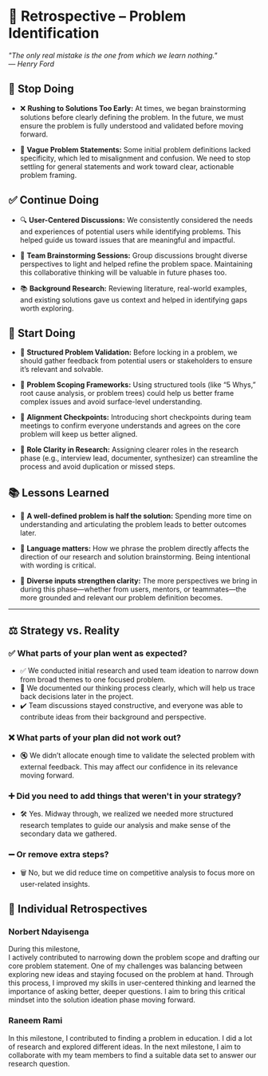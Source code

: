 <!-- this template is for inspiration, feel free to change it however you like! -->

# 🔄 Retrospective – Problem Identification

*"The only real mistake is the one from which we learn nothing."*  
*— Henry Ford*

## 🛑 Stop Doing

- ❌ **Rushing to Solutions Too Early:** At times, we began brainstorming solutions before clearly defining the problem. In the future, we must ensure the problem is fully understood and validated before moving forward.

- 🚫 **Vague Problem Statements:** Some initial problem definitions lacked specificity, which led to misalignment and confusion. We need to stop settling for general statements and work toward clear, actionable problem framing.

## ✅ Continue Doing

- 🔍 **User-Centered Discussions:** We consistently considered the needs and experiences of potential users while identifying problems. This helped guide us toward issues that are meaningful and impactful.

- 🤝 **Team Brainstorming Sessions:** Group discussions brought diverse perspectives to light and helped refine the problem space. Maintaining this collaborative thinking will be valuable in future phases too.

- 📚 **Background Research:** Reviewing literature, real-world examples, and existing solutions gave us context and helped in identifying gaps worth exploring.

## 🌟 Start Doing

- 📝 **Structured Problem Validation:** Before locking in a problem, we should gather feedback from potential users or stakeholders to ensure it’s relevant and solvable.

- 🎯 **Problem Scoping Frameworks:** Using structured tools (like “5 Whys,” root cause analysis, or problem trees) could help us better frame complex issues and avoid surface-level understanding.

- 🧭 **Alignment Checkpoints:** Introducing short checkpoints during team meetings to confirm everyone understands and agrees on the core problem will keep us better aligned.

- 👥 **Role Clarity in Research:** Assigning clearer roles in the research phase (e.g., interview lead, documenter, synthesizer) can streamline the process and avoid duplication or missed steps.

## 📚 Lessons Learned

- 🔎 **A well-defined problem is half the solution:** Spending more time on understanding and articulating the problem leads to better outcomes later.

- 💬 **Language matters:** How we phrase the problem directly affects the direction of our research and solution brainstorming. Being intentional with wording is critical.

- 🧠 **Diverse inputs strengthen clarity:** The more perspectives we bring in during this phase—whether from users, mentors, or teammates—the more grounded and relevant our problem definition becomes.

---

## ⚖️ Strategy vs. Reality

### ✅ What parts of your plan went as expected?

- ✅ We conducted initial research and used team ideation to narrow down from broad themes to one focused problem.  
- 📘 We documented our thinking process clearly, which will help us trace back decisions later in the project.  
- ✔️ Team discussions stayed constructive, and everyone was able to contribute ideas from their background and perspective.

### ❌ What parts of your plan did not work out?

- 🔇 We didn’t allocate enough time to validate the selected problem with external feedback. This may affect our confidence in its relevance moving forward.

### ➕ Did you need to add things that weren't in your strategy?

- 🛠️ Yes. Midway through, we realized we needed more structured research templates to guide our analysis and make sense of the secondary data we gathered.

### ➖ Or remove extra steps?

- 🗑️ No, but we did reduce time on competitive analysis to focus more on user-related insights.

## 👤 Individual Retrospectives

### Norbert Ndayisenga

During this milestone,  
I actively contributed to narrowing down the problem scope and drafting our core problem statement.
One of my challenges was balancing between exploring new ideas and staying focused on the problem at hand.
Through this process, I improved my skills in user-centered thinking and learned the importance of asking better, deeper questions.
I aim to bring this critical mindset into the solution ideation phase moving forward.

### Raneem Rami

In this milestone, I contributed to finding a problem in education. I did a lot of research and explored different ideas. In the next milestone, I aim to collaborate with my team members to find a suitable data set to answer our research question.
